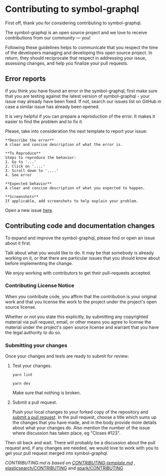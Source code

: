 # Contributing to symbol-graphql

First off, thank you for considering contributing to symbol-graphql.

The symbol-graphql is an open source project and we love to receive contributions from our community — you!

Following these guidelines helps to communicate that you respect the time of
the developers managing and developing this open source project. In return,
they should reciprocate that respect in addressing your issue, assessing changes,
and help you finalize your pull requests.

## Error reports

If you think you have found an error in the symbol-graphql, first make sure that you
are testing against the latest version of symbol-graphql - your issue may already
have been fixed. If not, search our issues list on GitHub in case a similar
issue has already been opened.

It is very helpful if you can prepare a reproduction of the error. It makes it easier to
find the problem and to fix it.

Please, take into consideration the next template to report your issue:

    **Describe the error**
    A clear and concise description of what the error is.

    **To Reproduce**
    Steps to reproduce the behavior:
    1. Go to '...'
    2. Click on '....'
    3. Scroll down to '....'
    4. See error

    **Expected behavior**
    A clear and concise description of what you expected to happen.

    **Screenshots**
    If applicable, add screenshots to help explain your problem.

Open a new issue [here][github-issues].

## Contributing code and documentation changes

To expand and improve the symbol-graphql, please find or open an issue about it first.

Talk about what you would like to do. It may be that somebody is already working on it,
or that there are particular issues that you should know about before implementing the change.

We enjoy working with contributors to get their pull-requests accepted.

### Contributing License Notice

When you contribute code, you affirm that the contribution is your original work and that you license the work to the project under the project's open source license.

Whether or not you state this explicitly, by submitting any copyrighted material via pull request, email, or other means you agree to license the material under the project's open source license and warrant that you have the legal authority to do so.

### Submitting your changes

Once your changes and tests are ready to submit for review:

1. Test your changes.

    ``yarn lint``

    ``yarn dev``

    Make sure that nothing is broken.

2. Submit a pull request.

    Push your local changes to your forked copy of the repository and [submit a pull request](https://help.github.com/articles/about-pull-requests/). In the pull request, choose a title which sums up the changes that you have made, and in the body provide more details about what your changes do. Also mention the number of the issue where discussion has taken place, eg "Closes #123".

Then sit back and wait. There will probably be a discussion about the pull request and, if any changes are needed, we would love to work with you to get your pull request merged into symbol-graphql.

*CONTRIBUTING.md is based on [CONTRIBUTING-template.md](https://github.com/nayafia/contributing-template/blob/master/CONTRIBUTING-template.md)* , [elasticsearch/CONTRIBUTING](https://github.com/elastic/elasticsearch/blob/master/CONTRIBUTING.md) and [spark/CONTRIBUTING](https://github.com/apache/spark/blob/master/CONTRIBUTING.md)

[pull-request]: https://help.github.com/articles/about-pull-requests/
[github-issues]: https://github.com/AnthonyLaw/symbol-graphql/issues
